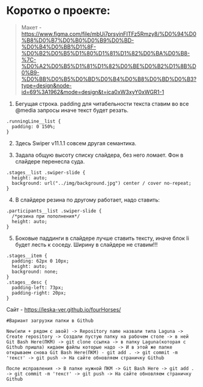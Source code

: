 # Коротко о проекте:

> Макет - https://www.figma.com/file/mbUi7prsyinFITFz5Rmzy8/%D0%94%D0%B8%D0%B7%D0%B0%D0%B9%D0%BD-%D0%B4%D0%BB%D1%8F-%D0%B2%D0%B5%D1%80%D1%81%D1%82%D0%BA%D0%B8-%7C-%D0%A2%D0%B5%D1%81%D1%82%D0%BE%D0%B2%D1%8B%D0%B9-%D0%BB%D0%B5%D0%BD%D0%B4%D0%B8%D0%BD%D0%B3?type=design&node-id=69%3A1962&mode=design&t=ica0xW3xyY0xWGR1-1


1. Бегущая строка. padding для читабельности текста ставим во все @media запросы иначе текст будет резать.
```
.runningLine__list {
  padding: 0 150%;
}
```

2. Здесь Swiper v11.1.1 совсем другая семантика.

3. Задала общую высоту списку слайдера, без него ломает. Фон в слайдере перенесла суда.
```
.stages__list .swiper-slide {
  height: auto;
  background: url("../img/background.jpg") center / cover no-repeat;
}
```

4. В слайдере резина по другому работает, надо ставить:
```
.participants__list .swiper-slide {
  /*резина при пополнения*/
  height: auto;
}
```
5. Боковые паддинги в слайдере лучше ставить тексту, иначе блок li будет лесть к соседу. Ширину в слайдере не ставим!!!
```
.stages__item {
  padding: 62px 0 10px;
  height: auto;
  background: none;
}
.stages__desc {
  padding-left: 73px;
  padding-right: 20px;
}
``` 
Сайт - https://leska-ver.github.io/fourHorses/

```
#Вариант загрузки папки в Github

New(или + рядом с авой) -> Repository name назвали типа Laguna -> Create repository -> Создали пустую папку на рабочем столе -> в ней Git Bash Here(ПКМ) -> git clone ссылка -> в папку Laguna(которая с Github пришла) кидаем файлы которые надо -> И в этой же папке открываем снова Git Bash Here(ПКМ) - git add . -> git commit -m 'текст' -> git push -> На сайте обновляем страничку Github

После исправления -> В папке нужной ПКМ -> Git Bash Here -> git add . -> git commit -m 'текст' -> git push -> На сайте обновляем страничку Github
```